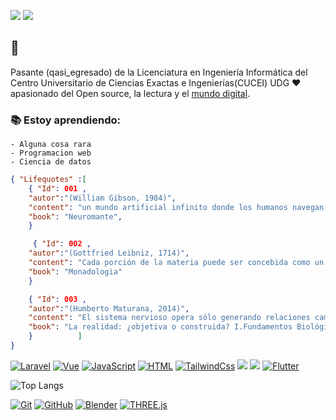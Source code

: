 ![](https://komarev.com/ghpvc/?username=SnowTrash&label=Views&color=3399ff&style=plastic)
[![](https://img.shields.io/badge/Portfolio-dev-%23000000.svg?&style=for-the-badge&link=https://snowtrash.github.io)](https://snowblog-9121b.web.app/)
<!--[![githubbadge](https://img.shields.io/github/followers/SnowTrash?style=social)](https://github.com/SnowTrash)-->
<!-- [![linkedinbadge](https://img.shields.io/badge/linkedin-%230077B5.svg?&style=for-the-badge&logo=linkedin&logoColor=white)](https://www.linkedin.com/in/juanvargasudg/)-->
<!--[Actualiza tu LinkedinYAAAAAAAA y crea un portfolio leve] , jeje ya hay portafolios :)-->
<!--[Crear un portfolio con flutter??]-->

##  :calendar:
Pasante (qasi_egresado) de la Licenciatura en Ingeniería Informática del Centro Universitario de Ciencias Exactas e Ingenierías(CUCEI) UDG :heart: apasionado del Open source, la lectura y el [mundo digital](https://snowtrash.github.io).

### :books: Estoy aprendiendo:
    - Alguna cosa rara
    - Programacion web
    - Ciencia de datos

<!--[Hacer algo con D3]-->
<!--[Hacer Charts Chidotas]-->

```Json
{ "Lifequotes" :[
    { "Id": 001 , 
    "autor":"(William Gibson, 1984)",
    "content": "un mundo artificial infinito donde los humanos navegan en un espacio de información básica (...) una alucinación consensuada (...) una interfaz conectada a un mundo intangible detrás de la pantalla",
    "book": "Neuromante",
    }

     { "Id": 002 , 
    "autor":"(Gottfried Leibniz, 1714)",
    "content": "Cada porción de la materia puede ser concebida como un jarídn lleno de plantas y un estanque lleno de peces. Pero cada rama de un a planta, cada miembro de un animal, cada gota de sus humores, es todavía un jardín o un estanque semejante",
    "book": "Monadologia"
    }

    { "Id": 003 , 
    "autor":"(Humberto Maturana, 2014)",
    "content": "El sistema nervioso opera sólo generando relaciones cambiantes de actividad entre sus componentes en una dinámica cerrada ... como resultado de estas circunstancias, la única relación de actividad entre lo que sucede en el dominio de las interacciones del organismo y la operacion del sistema nervioso es la que tiene lugar en la intersección del sistema nervioso y las superficies efectoras y sensoriales del organismo",
    "book": "La realidad: ¿objetiva o construida? I.Fundamentos Biológicos de la realidad"
    }          ]
}
```
<!--![Visual Studio code](https://img.shields.io/badge/-007ACC?style=flat&logo=Visual-Studio-Code&logoColor=red)-->
[![Laravel](https://img.shields.io/badge/-Laravel-E34F26?style=flat&logo=Laravel&logoColor=white&link=https://github.com/SnowTrash/laravel10-vue3-app-template)](https://github.com/SnowTrash/laravel10-vue3-app-template)
[![Vue](https://img.shields.io/badge/Vue-157f04?style=flat&logo=vite&logoColor=e4ea1a)](https://github.com/SnowTrash/laravel10-vue3-app-template)
[![JavaScript](https://img.shields.io/badge/-JavaScript-black?style=flat&logo=javascript&link=https://github.com/SnowTrash/Iarte_2024)](link)
[![HTML](https://img.shields.io/badge/-HTML5-E34F26?style=flat&logo=html5&logoColor=white&link=https://github.com/SnowTrash/Iarte_2024)](link)
[![TailwindCss](https://img.shields.io/badge/-Tailwndcss-bcbcbc?style=flat&logo=tailwindcss&logoColor=6fa8dc&link=https://github.com/SnowTrash/Iarte_2024)](link)
[![](https://img.shields.io/badge/Python-%7C-0%2C%2022%2C%20100)](https://github.com/SnowTrash/pyHikethroug)
[![](https://img.shields.io/badge/-GDScript-bcbcbc?style=flat&logo=GodotEngine&logoColor=3d85c6)](https://github.com/SnowTrash/godot-ci)
[![Flutter](https://img.shields.io/badge/-Flutter-eeeeee?style=flat&logo=Flutter&logoColor=4ca4f3&link=https://github.com/SnowTrash/docker-android-build-box-snow)](https://github.com/SnowTrash/docker-android-build-box-snow)
<!--[Reconstruir el ejemplo de los tragos Python/Dash hacer mas python]-->

<!--[[![](https://img.shields.io/badge/C++-%7C-yellowgreen)](https://github.com/SnowTrash/AGREGACODIGOPASADO)-->
<!--[Redes neuronales Godot]-->
<!--[Ejemplos de Estructuras de datos viejos c++ y matlab o algo asi]-->
<!--[Saca los ejercicios en Octave y Matlab oke]-->

![Top Langs](https://github-readme-stats.vercel.app/api/top-langs/?username=SnowTrash&hide_progress=true)

<!--[Vite??]-->
<!--Hacer Portfolio paginas de ejemplo con 3D-->
<!--[Meter el juego en una app de flutter o ya muevele]-->

[![Git](https://img.shields.io/badge/-Git-black?style=flat&logo=git&link=https://github.com/SnowTrash/SnowTrash.github.io/network)](https://github.com/SnowTrash/SnowTrash.github.io/network) 
[![GitHub](https://img.shields.io/badge/-GitHub-181717?style=flat&logo=github&link=https://github.com/SnowTrash/SnowTrash.github.io/network)](https://github.com/SnowTrash/SnowTrash.github.io/network)
[![Blender](https://img.shields.io/badge/Blender-060503?style=flat&logo=blender&logoColor=ff8b02&link=https:AlgunREPOSITORIOPARAMODELOS)](link)
[![THREE.js](https://img.shields.io/badge/Three.js-000000?style=flat&logo=THREE.js&logoColor=ffffff&link=https:Agregacomponents3D)](link)
<!--[Agregar repositorio de modelos]-->

<!-- <a href="https://github.com/SnowTrash"> -->
<!--  <img align="center" src="https://github-readme-stats.vercel.app/api/top-langs/?username=SnowTrash&theme=dark"> -->
<!-- </a> -->

<!--![SnowTrash github stats](https://github-readme-stats.vercel.app/api?username=SnowTrash&show_icons=true&title_color=b3b3ff&icon_color=b380ff&text_color=9999ff&bg_color=400080) -->

<!--
**SnowTrash/SnowTrash** is a ✨ _special_ ✨ repository because its `README.md` (this file) appears on your GitHub profile.

Here are some ideas to get you started:

- 🔭 I’m currently working on ...
- 🌱 I’m currently learning ...
- 👯 I’m looking to collaborate on ...
- 🤔 I’m looking for help with ...
- 💬 Ask me about ...
- 📫 How to reach me: ...
- 😄 Pronouns: ...
- ⚡ Fun fact: ...
-->
